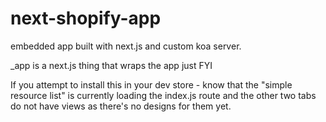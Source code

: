 # next-shopify-app
embedded app built with next.js and custom koa server.

_app is a next.js thing that wraps the app just FYI

If you attempt to install this in your dev store - know that the "simple resource list" is currently loading the index.js route and the other two tabs do not have views as there's no designs for them yet. 

